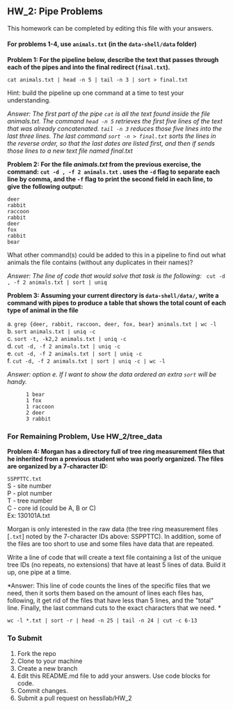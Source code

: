  
## HW_2: Pipe Problems  
This homework can be completed by editing this file with your answers.

#### For problems 1-4, use `animals.txt` (in the `data-shell/data` folder)  

__Problem 1: For the pipeline below, describe the text that passes through each of the pipes and into the final redirect (`final.txt`).__

`cat animals.txt | head -n 5 | tail -n 3 | sort > final.txt`

Hint: build the pipeline up one command at a time to test your understanding.

*Answer: The first part of the pipe `cat` is all the text found inside the file animals.txt. The command `head -n 5` retrieves the first five lines of the text that was already concatenated. `tail -n 3` reduces those five lines into the last three lines. The last command `sort -n > final.txt` sorts the lines in the reverse order, so that the last dates are listed first, and then if sends those lines to a new text file named final.txt*

__Problem 2: For the file _animals.txt_ from the previous exercise, the command:
`cut -d , -f 2 animals.txt` . 
uses the `-d` flag to separate each line by comma, and the `-f` flag to print the second field in each line, to give the following output:__
```
deer
rabbit
raccoon
rabbit
deer
fox
rabbit
bear
```
What other command(s) could be added to this in a pipeline to find out what animals the file contains (without any duplicates in their names)? 

*Answer: The line of code that would solve that task is the following:* 
` cut -d , -f 2 animals.txt | sort | uniq` 

__Problem 3: Assuming your current directory is `data-shell/data/`, write a command with pipes to produce a table that shows the total count of each type of animal in the file__

a.	`grep {deer, rabbit, raccoon, deer, fox, bear} animals.txt | wc -l`  
b.	`sort animals.txt | uniq -c`  
c.	`sort -t, -k2,2 animals.txt | uniq -c`  
d.	`cut -d, -f 2 animals.txt | uniq -c`  
e.	`cut -d, -f 2 animals.txt | sort | uniq -c`  
f.	`cut -d, -f 2 animals.txt | sort | uniq -c | wc -l`  

*Answer: option e. If I want to show the data ordered an extra `sort` will be handy.*  
```cut -d , -f 2 animals.txt | sort | uniq -c | sort
      1 bear
      1 fox
      1 raccoon
      2 deer
      3 rabbit
```

### For Remaining Problem, Use HW_2/tree_data  

__Problem 4: Morgan has a directory full of tree ring measurement files that he inherited from a previous student who was poorly organized. The files are organized by a 7-character ID:__

`SSPPTTC.txt`  
S - site number  
P - plot number  
T - tree number  
C - core id (could be A, B or C)  
Ex: 130101A.txt  

Morgan is only interested in the raw data (the tree ring measurement files [`.txt`] noted by the 7-character IDs above: SSPPTTC). In addition, some of the files are too short to use and some files have data that are repeated. 

Write a line of code that will create a text file containing a list of the unique tree IDs (no repeats, no extensions) that have at least 5 lines of data. Build it up, one pipe at a time.

*Answer: This line of code counts the lines of the specific files that we need, then it sorts them based on the amount of lines each files has, following, it get rid of the files that have less than 5 lines, and the "total" line. Finally, the last command cuts to the exact characters that we need. * 
```
wc -l *.txt | sort -r | head -n 25 | tail -n 24 | cut -c 6-13
```
### To Submit
1) Fork the repo
2) Clone to your machine
3) Create a new branch
4) Edit this README.md file to add your answers.  Use code blocks for code.
5) Commit changes.
6) Submit a pull request on hessllab/HW_2
